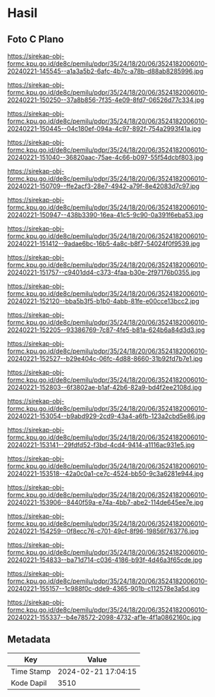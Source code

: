 # Hasil

## Foto C Plano

https://sirekap-obj-formc.kpu.go.id/de8c/pemilu/pdpr/35/24/18/20/06/3524182006010-20240221-145545--a1a3a5b2-6afc-4b7c-a78b-d88ab8285996.jpg

https://sirekap-obj-formc.kpu.go.id/de8c/pemilu/pdpr/35/24/18/20/06/3524182006010-20240221-150250--37a8b856-7f35-4e09-8fd7-06526d77c334.jpg

https://sirekap-obj-formc.kpu.go.id/de8c/pemilu/pdpr/35/24/18/20/06/3524182006010-20240221-150445--04c180ef-094a-4c97-892f-754a2993f41a.jpg

https://sirekap-obj-formc.kpu.go.id/de8c/pemilu/pdpr/35/24/18/20/06/3524182006010-20240221-151040--36820aac-75ae-4c66-b097-55f54dcbf803.jpg

https://sirekap-obj-formc.kpu.go.id/de8c/pemilu/pdpr/35/24/18/20/06/3524182006010-20240221-150709--ffe2acf3-28e7-4942-a79f-8e42083d7c97.jpg

https://sirekap-obj-formc.kpu.go.id/de8c/pemilu/pdpr/35/24/18/20/06/3524182006010-20240221-150947--438b3390-16ea-41c5-9c90-0a391f6eba53.jpg

https://sirekap-obj-formc.kpu.go.id/de8c/pemilu/pdpr/35/24/18/20/06/3524182006010-20240221-151412--9adae6bc-16b5-4a8c-b8f7-54024f0f9539.jpg

https://sirekap-obj-formc.kpu.go.id/de8c/pemilu/pdpr/35/24/18/20/06/3524182006010-20240221-151757--c9401dd4-c373-4faa-b30e-2f97176b0355.jpg

https://sirekap-obj-formc.kpu.go.id/de8c/pemilu/pdpr/35/24/18/20/06/3524182006010-20240221-152120--bba5b3f5-b1b0-4abb-81fe-e00cce13bcc2.jpg

https://sirekap-obj-formc.kpu.go.id/de8c/pemilu/pdpr/35/24/18/20/06/3524182006010-20240221-152205--93386769-7c87-4fe5-b81a-624b6a84d3d3.jpg

https://sirekap-obj-formc.kpu.go.id/de8c/pemilu/pdpr/35/24/18/20/06/3524182006010-20240221-152527--b29e404c-06fc-4d88-8660-31b92fd7b7e1.jpg

https://sirekap-obj-formc.kpu.go.id/de8c/pemilu/pdpr/35/24/18/20/06/3524182006010-20240221-152803--6f3802ae-b1af-42b6-82a9-bd4f2ee2108d.jpg

https://sirekap-obj-formc.kpu.go.id/de8c/pemilu/pdpr/35/24/18/20/06/3524182006010-20240221-153054--b9abd929-2cd9-43a4-a6fb-123a2cbd5e86.jpg

https://sirekap-obj-formc.kpu.go.id/de8c/pemilu/pdpr/35/24/18/20/06/3524182006010-20240221-153141--29fdfd52-f3bd-4cd4-9414-a1116ac931e5.jpg

https://sirekap-obj-formc.kpu.go.id/de8c/pemilu/pdpr/35/24/18/20/06/3524182006010-20240221-153518--42a0c0a1-ce7c-4524-bb50-9c3a6281e944.jpg

https://sirekap-obj-formc.kpu.go.id/de8c/pemilu/pdpr/35/24/18/20/06/3524182006010-20240221-153906--8440f59a-e74a-4bb7-abe2-114de645ee7e.jpg

https://sirekap-obj-formc.kpu.go.id/de8c/pemilu/pdpr/35/24/18/20/06/3524182006010-20240221-154259--0f8ecc76-c701-49cf-8f96-19856f763776.jpg

https://sirekap-obj-formc.kpu.go.id/de8c/pemilu/pdpr/35/24/18/20/06/3524182006010-20240221-154833--ba71d714-c036-4186-b93f-4d46a3f65cde.jpg

https://sirekap-obj-formc.kpu.go.id/de8c/pemilu/pdpr/35/24/18/20/06/3524182006010-20240221-155157--1c988f0c-dde9-4365-901b-c112578e3a5d.jpg

https://sirekap-obj-formc.kpu.go.id/de8c/pemilu/pdpr/35/24/18/20/06/3524182006010-20240221-155337--b4e78572-2098-4732-af1e-4f1a0862160c.jpg


## Metadata

| Key        | Value               |
| ---------- | ------------------- |
| Time Stamp | 2024-02-21 17:04:15 |
| Kode Dapil | 3510                |



